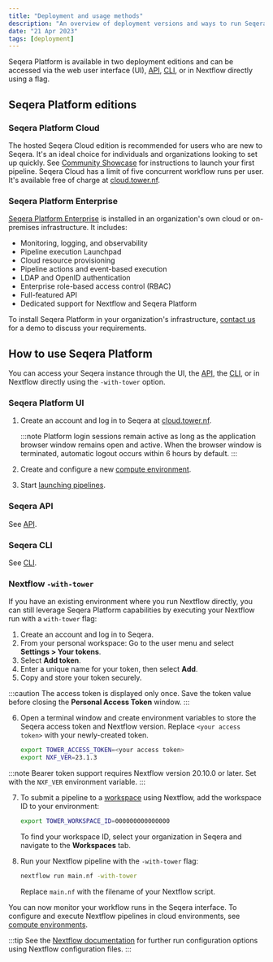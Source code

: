```yaml
---
title: "Deployment and usage methods"
description: "An overview of deployment versions and ways to run Seqera Platform."
date: "21 Apr 2023"
tags: [deployment]
---
```


Seqera Platform is available in two deployment editions and can be accessed via the web user interface (UI), [API](../api/overview), [CLI](../cli/overview), or in Nextflow directly using a flag.

## Seqera Platform editions

### Seqera Platform Cloud

The hosted Seqera Cloud edition is recommended for users who are new to Seqera. It's an ideal choice for individuals and organizations looking to set up quickly. See [Community Showcase](../getting-started/community-showcase) for instructions to launch your first pipeline. Seqera Cloud has a limit of five concurrent workflow runs per user. It's available free of charge at [cloud.tower.nf](https://tower.nf/login).

### Seqera Platform Enterprise

[Seqera Platform Enterprise](../enterprise/index) is installed in an organization's own cloud or on-premises infrastructure. It includes:

- Monitoring, logging, and observability
- Pipeline execution Launchpad
- Cloud resource provisioning
- Pipeline actions and event-based execution
- LDAP and OpenID authentication
- Enterprise role-based access control (RBAC)
- Full-featured API
- Dedicated support for Nextflow and Seqera Platform

To install Seqera Platform in your organization's infrastructure, [contact us](https://cloud.tower.nf/demo/) for a demo to discuss your requirements.

## How to use Seqera Platform

You can access your Seqera instance through the UI, the [API](../api/overview), the [CLI](../cli/overview), or in Nextflow directly using the `-with-tower` option.

### Seqera Platform UI

1. Create an account and log in to Seqera at [cloud.tower.nf](https://cloud.tower.nf).

   :::note
   Platform login sessions remain active as long as the application browser window remains open and active. When the browser window is terminated, automatic logout occurs within 6 hours by default.
   :::

2. Create and configure a new [compute environment](../compute-envs/overview).
3. Start [launching pipelines](../launch/launchpad).

### Seqera API

See [API](../api/overview).

### Seqera CLI

See [CLI](../cli/overview).

### Nextflow `-with-tower`

If you have an existing environment where you run Nextflow directly, you can still leverage Seqera Platform capabilities by executing your Nextflow run with a `with-tower` flag:

1. Create an account and log in to Seqera.
2. From your personal workspace: Go to the user menu and select **Settings > Your tokens**.
3. Select **Add token**.
4. Enter a unique name for your token, then select **Add**.
5. Copy and store your token securely.

:::caution
The access token is displayed only once. Save the token value before closing the **Personal Access Token** window.
:::

6. Open a terminal window and create environment variables to store the Seqera access token and Nextflow version. Replace `<your access token>` with your newly-created token.

   ```bash
   export TOWER_ACCESS_TOKEN=<your access token>
   export NXF_VER=23.1.3
   ```

:::note
Bearer token support requires Nextflow version 20.10.0 or later. Set with the `NXF_VER` environment variable.
:::

7. To submit a pipeline to a [workspace](../orgs-and-teams/workspace-management) using Nextflow, add the workspace ID to your environment:

   ```bash
   export TOWER_WORKSPACE_ID=000000000000000
   ```

   To find your workspace ID, select your organization in Seqera and navigate to the **Workspaces** tab.

8. Run your Nextflow pipeline with the `-with-tower` flag:

   ```bash
   nextflow run main.nf -with-tower
   ```

   Replace `main.nf` with the filename of your Nextflow script.

You can now monitor your workflow runs in the Seqera interface. To configure and execute Nextflow pipelines in cloud environments, see [compute environments](../compute-envs/overview).

:::tip
See the [Nextflow documentation](https://www.nextflow.io/docs/latest/config.html?highlight=tower#scope-tower) for further run configuration options using Nextflow configuration files.
:::
